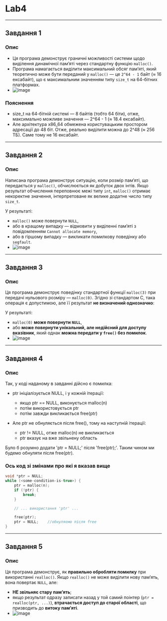 # Lab4

---

## Завдання 1

### Опис
- Ця програма демонструє граничні можливості системи щодо виділення динамічної пам’яті через стандартну функцію `malloc()`.
- Програма намагається виділити максимальний обсяг памʼяті, який теоретично може бути переданий у `malloc()` — це `2^64 - 1` байт (≈ 16 ексабайт), що є максимальним значенням типу `size_t` на 64-бітних платформах.
- ![image](https://github.com/user-attachments/assets/66ecded5-2944-498c-b0bb-621442d876b3)

### Пояснення 
- size_t на 64-бітній системі — 8 байтів (тобто 64 біти), отже, максимально можливе значення — 2^64 - 1 (≈ 18.4 ексабайт).
- Але архітектура x86_64 обмежена користувацьким простором адресації до 48 біт. Отже, реально виділити можна до 2^48 (≈ 256 ТБ). Саме тому не 16 ексабайт.

--- 

## Завдання 2

### Опис 

Написана програма демонструє ситуацію, коли розмір памʼяті, що передається у `malloc()`, обчислюється як добуток двох інтів. Якщо результат обчислення переповнює межі типу `int`, `malloc()` отримає некоректне значення, інтерпретоване як велике додатне число типу `size_t`.

У результаті:
- `malloc()` може повернути `NULL`,
- або в кращому випадку — відмовити у виділенні пам’яті з повідомленням `Cannot allocate memory`,
- або в гіршому випадку — викликати помилкову поведінку або `segfault`.
- ![image](https://github.com/user-attachments/assets/1d18f178-3168-474e-bfc1-73462861942b)

---

## Завдання 3

### Опис
Ця програма демонструє поведінку стандартної функції `malloc(3)` при передачі нульового розміру — `malloc(0)`. Згідно зі стандартом C, така операція є допустимою, але її результат **не визначений однозначно**:

У результаті:
- `malloc(0)` **може повернути `NULL`**,
- або **може повернути унікальний, але недійсний для доступу вказівник**, який однак **можна передати у `free()` без помилок**.
- ![image](https://github.com/user-attachments/assets/7a731e0e-5a69-4ed9-a997-49c4ef577bb1)

---

## Завдання 4

### Опис 
Так, у коді наданому в завданні дійсно є помилка:
- ptr ініціалізується NULL, і у кожній ітерації:
  - якщо ptr == NULL, виконується malloc(n)
  - потім використовується ptr
  - потім завжди викликається free(ptr)

- Але ptr не обнуляється після free(), тому на наступній ітерації:
  - ptr != NULL, отже malloc(n) не викликається
  - ptr вказує на вже звільнену область

Було б розумно додати 'ptr = NULL;' після 'free(ptr);'. Таким чином ми будемо обнуляти після free(ptr). 

### Ось код зі змінами про які я вказав вище
```c
void *ptr = NULL;
while (<some-condition-is-true>) {
    ptr = malloc(n);
    if (!ptr) {
        break;
    }

    // ... використання 'ptr' ...

    free(ptr);
    ptr = NULL;    //обнуляємо після free
}
```

---

## Завдання 5

### Опис
Ця програма демонструє, як **правильно обробляти помилку** при використанні `realloc()`. Якщо `realloc()` не може виділити нову памʼять, вона повертає `NULL`, але:
  - **НЕ звільняє стару памʼять**;
  - якщо результат одразу записати назад у той самий поінтер (`ptr = realloc(ptr, ...)`), **втрачається доступ до старої області**, що призводить до **витоку памʼяті**.
  - ![image](https://github.com/user-attachments/assets/c5d992e8-0882-4bec-94c8-ca980ff0251f)
